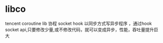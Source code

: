 libco
=====

tencent coroutine lib 协程 socket hook 以同步方式写异步程序 ，通过hook socket api,只要修改少量,或不修改代码，就可以变成异步，性能，吞吐量提升巨大
